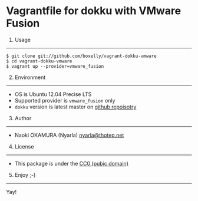 Vagrantfile for dokku with VMware Fusion
========================================

1. Usage
--------

```
$ git clone git://github.com/boxelly/vagrant-dokku-vmware
$ cd vagrant-dokku-vmware
$ vagrant up --provider=vmware_fusion
```

2. Environment
--------------

  * OS is Ubuntu 12.04 Precise LTS
  * Supported provider is `vmware_fusion` only
  * `dokku` version is latest master on [github repoisotry](https://github.com/progrium/dokku/)

3. Author
---------

  * Naoki OKAMURA (Nyarla) <nyarla@thotep.net>

4. License
----------

  * This package is under the [CC0 (pubic domain)](https://creativecommons.org/publicdomain/zero/1.0/)

5. Enjoy ;-)
------------

Yay!

